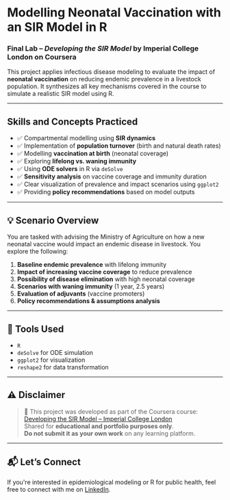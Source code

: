 # Modelling Neonatal Vaccination with an SIR Model in R

### Final Lab – *Developing the SIR Model* by Imperial College London on Coursera

This project applies infectious disease modeling to evaluate the impact of **neonatal vaccination** on reducing endemic prevalence in a livestock population. It synthesizes all key mechanisms covered in the course to simulate a realistic SIR model using R.

---

## Skills and Concepts Practiced

- ✅ Compartmental modelling using **SIR dynamics**
- ✅ Implementation of **population turnover** (birth and natural death rates)
- ✅ Modelling **vaccination at birth** (neonatal coverage)
- ✅ Exploring **lifelong vs. waning immunity**
- ✅ Using **ODE solvers** in R via `deSolve`
- ✅ **Sensitivity analysis** on vaccine coverage and immunity duration
- ✅ Clear visualization of prevalence and impact scenarios using `ggplot2`
- ✅ Providing **policy recommendations** based on model outputs

---

## 💡 Scenario Overview

You are tasked with advising the Ministry of Agriculture on how a new neonatal vaccine would impact an endemic disease in livestock. You explore the following:

1. **Baseline endemic prevalence** with lifelong immunity  
2. **Impact of increasing vaccine coverage** to reduce prevalence  
3. **Possibility of disease elimination** with high neonatal coverage  
4. **Scenarios with waning immunity** (1 year, 2.5 years)  
5. **Evaluation of adjuvants** (vaccine promoters)  
6. **Policy recommendations & assumptions analysis**

---

## 🔧 Tools Used

- `R`
- `deSolve` for ODE simulation
- `ggplot2` for visualization
- `reshape2` for data transformation

---


## ⚠️ Disclaimer

> 📌 This project was developed as part of the Coursera course:  
> [Developing the SIR Model – Imperial College London](https://www.coursera.org/learn/developing-the-sir-model?specialization=infectious-disease-modelling)  
> Shared for **educational and portfolio purposes only**.  
> **Do not submit it as your own work** on any learning platform.

---

## 📬 Let’s Connect
If you're interested in epidemiological modeling or R for public health, feel free to connect with me on [LinkedIn](https://www.linkedin.com).
